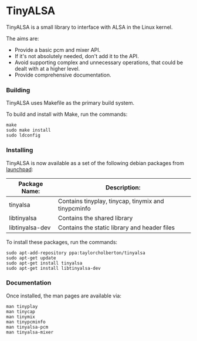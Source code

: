 TinyALSA
========

TinyALSA is a small library to interface with ALSA in the Linux kernel.

The aims are:

 - Provide a basic pcm and mixer API.
 - If it's not absolutely needed, don't add it to the API.
 - Avoid supporting complex and unnecessary operations, that could be
   dealt with at a higher level.
 - Provide comprehensive documentation.

### Building

TinyALSA uses Makefile as the primary build system.

To build and install with Make, run the commands:

```
make
sudo make install
sudo ldconfig
```

### Installing

TinyALSA is now available as a set of the following debian packages from [launchpad](https://launchpad.net/~taylorcholberton/+archive/ubuntu/tinyalsa):

| Package Name:   | Description:                                        |
|-----------------|-----------------------------------------------------|
| tinyalsa        | Contains tinyplay, tinycap, tinymix and tinypcminfo |
| libtinyalsa     | Contains the shared library                         |
| libtinyalsa-dev | Contains the static library and header files        |

To install these packages, run the commands:

```
sudo apt-add-repository ppa:taylorcholberton/tinyalsa
sudo apt-get update
sudo apt-get install tinyalsa
sudo apt-get install libtinyalsa-dev
```

### Documentation

Once installed, the man pages are available via:

```
man tinyplay
man tinycap
man tinymix
man tinypcminfo
man tinyalsa-pcm
man tinyalsa-mixer
```

